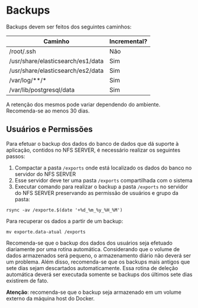 # Backups

Backups devem ser feitos dos seguintes caminhos:

| Caminho                           | Incremental? |
|-----------------------------------|--------------|
| /root/.ssh                        | Não          |
| /usr/share/elasticsearch/es1/data | Sim          |  
| /usr/share/elasticsearch/es2/data | Sim          |  
| /var/log/**/*                     | Sim          |
| /var/lib/postgresql/data          | Sim          |

A retenção dos mesmos pode variar dependendo do ambiente. Recomenda-se ao menos 30 dias.

## Usuários e Permissões

Para efetuar o backup dos dados do banco de dados que dá suporte à aplicação, contidos no NFS SERVER, é necessário realizar os seguintes passos:

1. Compactar a pasta `/exports` onde está localizado os dados do banco no servidor do NFS SERVER
2. Esse servidor deve ter uma pasta `/exports` compartilhada com o sistema
3. Executar comando para realizar o backup a pasta `/exports` no servidor do NFS SERVER preservando as permissão de usuários e grupo da pasta:
```
rsync -av /exporte.$(date '+%d_%m_%y_%H_%M')
```

Para recuperar os dados a partir de um backup:

```
mv exporte.data-atual /exports
```

Recomenda-se que o backup dos dados dos usuários seja efetuado diariamente por uma rotina automática. Considerando que o volume de dados armazenados será pequeno, o armazenamento diário não deverá ser um problema. Além disso, recomenda-se que os backups mais antigos que sete dias sejam descartados automaticamente. Essa rotina de deleção automática deverá ser executada somente se backups dos últimos sete dias existirem de fato.

**Atenção**: recomenda-se  que o backup seja armazenado em um volume externo da máquina host do Docker.
